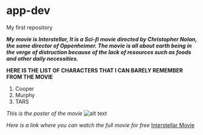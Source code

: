 # app-dev
My first repository

***My movie is Interstellar, It is a Sci-fi movie directed by Christopher Nolan, the same director of 
Oppenheimer. The movie is all about earth being in the verge of distruction because of the lack of resources such as foods and other daily necessities.***

**HERE IS THE LIST OF CHARACTERS THAT I CAN BARELY REMEMBER FROM THE MOVIE**
1. Cooper
2. Murphy
3. TARS

*This is the poster of the movie*
![alt text](![image](https://github.com/user-attachments/assets/e2e76443-6f6b-4ec4-8cf5-c71232eb4e59)
)

*Here is a link where you can watch the full movie for free*
[Interstellar Movie]([https://www.example.com](https://www1.123moviesme.online/movies/interstellar-2014-full-movie/))
